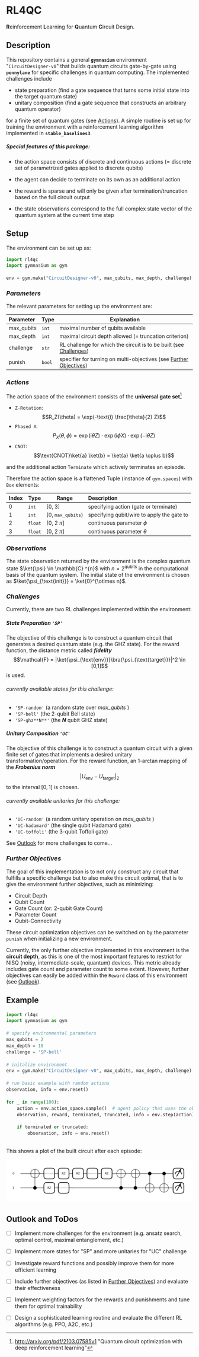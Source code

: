 # RL4QC

**R**einforcement **L**earning for **Q**uantum **C**ircuit Design.

## **Description**

This repository contains a general **`gymnasium`** environment "`CircuitDesigner-v0`" that builds quantum circuits gate-by-gate using **`pennylane`** for specific challenges in quantum computing. The implemented challenges include

+ state preparation 
  (find a gate sequence that turns some initial state into the target quantum state)
+ unitary composition 
  (find a gate sequence that constructs an arbitrary quantum operator)

for a finite set of quantum gates (see [Actions](#actions)). A simple routine is set up for training the environment with a reinforcement learning algorithm implemented in **`stable_baselines3`**. 

##### Special features of this package: 

+ the action space consists of discrete and continuous actions 
  (= discrete set of parametrized gates applied to discrete qubits)
  
+ the agent can decide to terminate on its own as an additional action

+ the reward is sparse and will only be given after termination/truncation based on the full circuit output

+ the state observations correspond to the full complex state vector of the quantum system at the current time step

  

## **Setup**

The environment can be set up as:

```python
import rl4qc
import gymnasium as gym

env = gym.make("CircuitDesigner-v0", max_qubits, max_depth, challenge)
```

### *Parameters*

The relevant parameters for setting up the environment are:

| Parameter  | Type   | Explanation                                                  |
| :--------- | ------ | ------------------------------------------------------------ |
| max_qubits | `int ` | maximal number of qubits available                           |
| max_depth  | `int`  | maximal circuit depth allowed (= truncation criterion)       |
| challenge  | `str`  | RL challenge for which the circuit is to be built (see [Challenges](#challenges)) |
| punish     | `bool` | specifier for turning on multi-objectives (see [Further Objectives](#further-objectives)) |

### *Actions*

The action space of the environment consists of the **universal gate set**[^1] 

+ `Z-Rotation`: $$R_Z(\theta) = \exp(-\text{i} \frac{\theta}{2} Z)$$
+ `Phased X`: $$P_X(\theta, \phi) = \exp(\text{i}\theta Z) \cdot \exp(\text{i}\phi X) \cdot \exp(-\text{i}\theta Z)$$
+ `CNOT`: $$\text{CNOT}\ket{a} \ket{b} = \ket{a} \ket{a \oplus b}$$

and the additional action `Terminate` which actively terminates an episode.



Therefore the action space is a flattened Tuple (instance of `gym.spaces`) with `Box` elements: 

| Index | Type    | Range             | Description                                |
| ----- | ------- | ----------------- | :----------------------------------------- |
| 0     | `int`   | [0, 3]            | specifying action (gate or terminate)      |
| 1     | `int`   | [0, `max_qubits`) | specifying qubit/wire to apply the gate to |
| 2     | `float` | [0, 2 $\pi$]       | continuous parameter $\phi$                |
| 3     | `float` | [0, 2 $\pi$]       | continuous parameter $\theta$              |

[^1]: http://arxiv.org/pdf/2103.07585v1 "Quantum circuit optimization with deep reinforcement learning"

### *Observations*

The state observation returned by the environment is the complex quantum state $\ket{\psi} \in \mathbb{C} ^{n}$ with $n = 2^{\mathrm{qubits}}$ in the computational basis of the quantum system. The initial state of the environment is chosen as $\ket{\psi_{\text{init}}} = \ket{0}^{\otimes n}$.

### *Challenges*

Currently, there are two RL challenges implemented within the environment:

##### State Preparation `'SP'`

The objective of this challenge is to construct a quantum circuit that generates a desired quantum state (e.g. the GHZ state).
For the reward function, the distance metric called ***fidelity*** $$\mathcal{F} = |\ket{\psi_{\text{env}}}\bra{\psi_{\text{target}}}|^2 \in [0,1]$$ is used.

###### currently available states for this challenge: 
- `'SP-random'` (a random state over *max_qubits* )
- `'SP-bell'` (the 2-qubit Bell state)
- `'SP-ghz**N**'` (the ***N*** qubit GHZ state)

##### Unitary Composition `'UC'`

The objective of this challenge is to construct a quantum circuit with a given finite set of gates that implements a desired unitary transformation/operation. For the reward function, an 1-arctan mapping of the ***Frobenius norm*** $$|U_{\text{env}} - U_{\text{target}}|_2$$ to the interval $[0,1]$ is chosen.

###### currently available unitaries for this challenge: 
- `'UC-random'` (a random unitary operation on *max_qubits* )
- `'UC-hadamard'` (the single qubit Hadamard gate)
- `'UC-toffoli'` (the 3-qubit Toffoli gate)

See [Outlook](#outlook-and-todos) for more challenges to come...

### *Further Objectives*

The goal of this implementation is to not only construct any circuit that fulfills a specific challenge but to also make this circuit optimal, that is to give the environment further objectives, such as minimizing:

+ Circuit Depth 
+ Qubit Count
+ Gate Count (or: 2-qubit Gate Count)
+ Parameter Count
+ Qubit-Connectivity

These circuit optimization objectives can be switched on by the parameter `punish` when initializing a new environment. 

Currently, the only further objective implemented in this environment is the **circuit depth**, as this is one of the most important features to restrict for NISQ (noisy, intermediate-scale, quantum) devices. This metric already includes gate count and parameter count to some extent. However, further objectives can easily be added within the `Reward` class of this environment (see [Outlook](#outlook-and-todos)).



##  **Example**

```python
import rl4qc
import gymnasium as gym

# specify environmental parameters
max_qubits = 2
max_depth = 10
challenge = 'SP-bell'

# initalize environment
env = gym.make("CircuitDesigner-v0", max_qubits, max_depth, challenge)

# run basic example with random actions
observation, info = env.reset()

for _ in range(100):
    action = env.action_space.sample()  # agent policy that uses the observation and info
    observation, reward, terminated, truncated, info = env.step(action)

    if terminated or truncated:
        observation, info = env.reset()
        
```

This shows a plot of the built circuit after each episode:

![example_circuit](/models/example_circuit.png)

## **Outlook and ToDos**

- [ ] Implement more challenges for the environment (e.g. ansatz search, optimal control, maximal entanglement, etc.)

- [ ] Implement more states for "SP" and more unitaries for "UC" challenge

- [ ] Investigate reward functions and possibly improve them for more efficient learning

- [ ] Include further objectives (as listed in [Further Objectives](#further-objectives)) and evaluate their effectiveness

- [ ] Implement weighting factors for the rewards and punishments and tune them for optimal trainability

- [ ] Design a sophisticated learning routine and evaluate the different RL algorithms (e.g. PPO, A2C, etc.)

  

  

